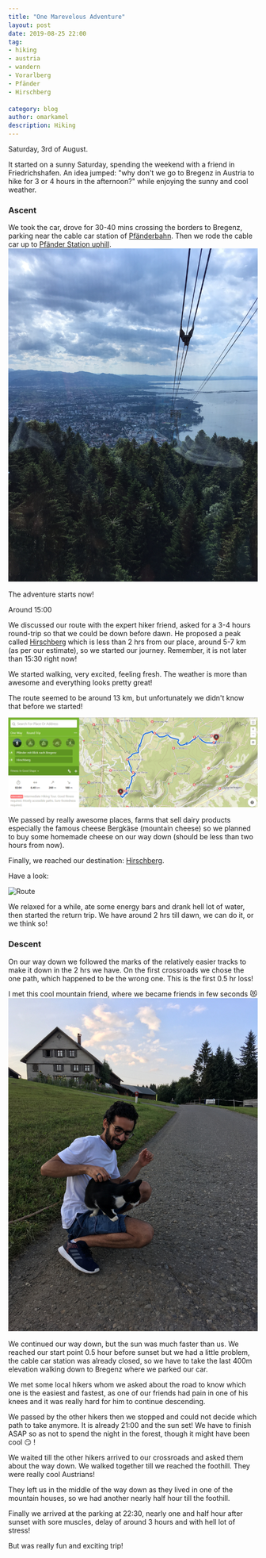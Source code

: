 ```yaml
---
title: "One Marevelous Adventure"
layout: post
date: 2019-08-25 22:00
tag:
- hiking
- austria
- wandern
- Vorarlberg
- Pfänder
- Hirschberg

category: blog
author: omarkamel
description: Hiking
---
```

Saturday, 3rd of August.

It started on a sunny Saturday, spending the weekend with a friend in Friedrichshafen. An idea jumped: "why don't we go to Bregenz in Austria to hike for 3 or 4 hours in the afternoon?" while enjoying the sunny and cool weather.

### Ascent

We took the car, drove for 30-40 mins crossing the borders to Bregenz, parking near the cable car station of [Pfänderbahn](https://www.pfaenderbahn.at/en/pfaenderbahn). Then we rode the cable car up to [Pfänder Station uphill](https://goo.gl/maps/d9iGzq4F7vYHgAaT8).
![Cable Car](..\assets\images\hike\IMG-3627.JPG)

The adventure starts now!

Around 15:00

We discussed our route with the expert hiker friend, asked for a 3-4 hours round-trip so that we could be down before dawn. He proposed a peak called [Hirschberg](https://goo.gl/maps/LfBQS8kWZ4FapF7TA) which is less than 2 hrs from our place, around 5-7 km (as per our estimate), so we started our journey. Remember, it is not later than 15:30 right now!

We started walking, very excited, feeling fresh. The weather is more than awesome and everything looks pretty great!

The route seemed to be around 13 km, but unfortunately we didn't know that before we started!

![Route](..\assets\images\hike\route.png)

We passed by really awesome places, farms that sell dairy products especially the famous cheese Bergkäse (mountain cheese) so we planned to buy some homemade cheese on our way down (should be less than two hours from now).

Finally, we reached our destination: [Hirschberg](https://goo.gl/maps/LfBQS8kWZ4FapF7TA).

Have a look:

![Route](..\assets\images\hike\IMG-3629.JPG)

We relaxed for a while, ate some energy bars and drank hell lot of water, then started the return trip. We have around 2 hrs till dawn, we can do it, or we think so!

### Descent
On our way down we followed the marks of the relatively easier tracks to make it down in the 2 hrs we have.
On the first crossroads we chose the one path, which happened to be the wrong one. This is the first 0.5 hr loss!

I met this cool mountain friend, where we became friends in few seconds :heart_eyes_cat: 
![Cat Friend](..\assets\images\hike\IMG-3638.JPG)

We continued our way down, but the sun was much faster than us. We reached our start point 0.5 hour before sunset but we had a little problem, the cable car station was already closed, so we have to take the last 400m elevation walking down to Bregenz where we parked our car.

We met some local hikers whom we asked about the road to know which one is the easiest and fastest, as one of our friends had pain in one of his knees and it was really hard for him to continue descending.

We passed by the other hikers then we stopped and could not decide which path to take anymore. It is already 21:00 and the sun set! We have to finish ASAP so as not to spend the night in the forest, though it might have been cool :smirk: !

We waited till the other hikers arrived to our crossroads and asked them about the way down. We walked together till we reached the foothill. They were really cool Austrians!

They left us in the middle of the way down as they lived in one of the mountain houses, so we had another nearly half hour till the foothill.

Finally we arrived at the parking at 22:30, nearly one and half hour after sunset with sore muscles, delay of around 3 hours and with hell lot of stress!

But was really fun and exciting trip!
